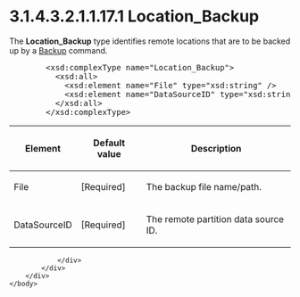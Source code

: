 <html dir="LTR" xmlns:mshelp="http://msdn.microsoft.com/mshelp" xmlns:ddue="http://ddue.schemas.microsoft.com/authoring/2003/5" xmlns:xlink="http://www.w3.org/1999/xlink" xmlns:tool="http://www.microsoft.com/tooltip">
    <head>
        <meta http-equiv="Content-Type" content="text/html; CHARSET=utf-8"></meta>
        <meta name="save" content="history"></meta>
        <title>3.1.4.3.2.1.1.17.1 Location_Backup</title>
        <xml>
            <mshelp:toctitle title="3.1.4.3.2.1.1.17.1 Location_Backup"></mshelp:toctitle>
            <mshelp:rltitle title="[MS-SSAS]: Location_Backup"></mshelp:rltitle>
            <mshelp:keyword index="A" term="8138285a-99d4-4f93-8ce4-ee974ddce546"></mshelp:keyword>
            <mshelp:attr name="DCSext.ContentType" value="open specification"></mshelp:attr>
            <mshelp:attr name="AssetID" value="8138285a-99d4-4f93-8ce4-ee974ddce546"></mshelp:attr>
            <mshelp:attr name="TopicType" value="kbRef"></mshelp:attr>
            <mshelp:attr name="DCSext.Title" value="[MS-SSAS]: Location_Backup" />
        </xml>
    </head>
    <body>
        <div id="header">
            <h1 class="heading">3.1.4.3.2.1.1.17.1 Location_Backup</h1>
        </div>
        <div id="mainSection">
            <div id="mainBody">
                <div id="allHistory" class="saveHistory"></div>
                <div id="sectionSection0" class="section" name="collapseableSection">
                    

<p>The <b>Location_Backup</b> type identifies remote locations
that are to be backed up by a <a href="5aa3cc47-70cc-48e6-9c92-6adc6b7a763f.html">Backup</a> command.</p>

<dl>
<dd>
<div><pre>   &lt;xsd:complexType name=&quot;Location_Backup&quot;&gt;
     &lt;xsd:all&gt;
       &lt;xsd:element name=&quot;File&quot; type=&quot;xsd:string&quot; /&gt;
       &lt;xsd:element name=&quot;DataSourceID&quot; type=&quot;xsd:string&quot; /&gt;
     &lt;/xsd:all&gt;
   &lt;/xsd:complexType&gt;
</pre></div>
</dd></dl>

<table>
 <thead>
  <tr>
   <th>
   <p>Element</p>
   </th>
   <th>
   <p>Default value</p>
   </th>
   <th>
   <p>Description</p>
   </th>
  </tr>
 </thead>
 <tr>
  <td>
  <p>File</p>
  </td>
  <td>
  <p>[Required]</p>
  </td>
  <td>
  <p>The backup file name/path.</p>
  </td>
 </tr>
 <tr>
  <td>
  <p>DataSourceID</p>
  </td>
  <td>
  <p>[Required]</p>
  </td>
  <td>
  <p>The remote partition data source ID.</p>
  </td>
 </tr>
</table>

<p> </p>


                </div>
            </div>
        </div>
    </body>
</html>
